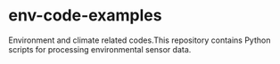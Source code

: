 # env-code-examples
Environment and climate related codes.This repository contains Python scripts for processing environmental sensor data.
